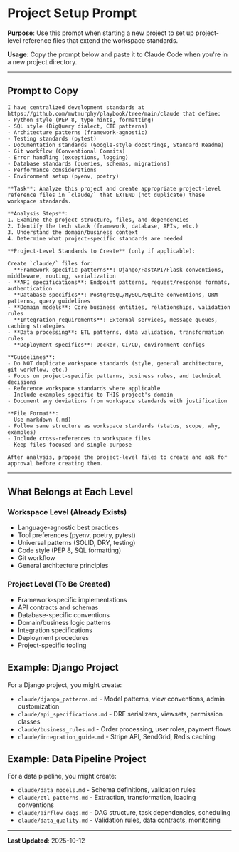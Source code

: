 # Project Setup Prompt

**Purpose**: Use this prompt when starting a new project to set up project-level reference files that extend the workspace standards.

**Usage**: Copy the prompt below and paste it to Claude Code when you're in a new project directory.

---

## Prompt to Copy

```
I have centralized development standards at https://github.com/mwtmurphy/playbook/tree/main/claude that define:
- Python style (PEP 8, type hints, formatting)
- SQL style (BigQuery dialect, CTE patterns)
- Architecture patterns (framework-agnostic)
- Testing standards (pytest)
- Documentation standards (Google-style docstrings, Standard Readme)
- Git workflow (Conventional Commits)
- Error handling (exceptions, logging)
- Database standards (queries, schemas, migrations)
- Performance considerations
- Environment setup (pyenv, poetry)

**Task**: Analyze this project and create appropriate project-level reference files in `claude/` that EXTEND (not duplicate) these workspace standards.

**Analysis Steps**:
1. Examine the project structure, files, and dependencies
2. Identify the tech stack (framework, database, APIs, etc.)
3. Understand the domain/business context
4. Determine what project-specific standards are needed

**Project-Level Standards to Create** (only if applicable):

Create `claude/` files for:
- **Framework-specific patterns**: Django/FastAPI/Flask conventions, middleware, routing, serialization
- **API specifications**: Endpoint patterns, request/response formats, authentication
- **Database specifics**: PostgreSQL/MySQL/SQLite conventions, ORM patterns, query guidelines
- **Domain models**: Core business entities, relationships, validation rules
- **Integration requirements**: External services, message queues, caching strategies
- **Data processing**: ETL patterns, data validation, transformation rules
- **Deployment specifics**: Docker, CI/CD, environment configs

**Guidelines**:
- Do NOT duplicate workspace standards (style, general architecture, git workflow, etc.)
- Focus on project-specific patterns, business rules, and technical decisions
- Reference workspace standards where applicable
- Include examples specific to THIS project's domain
- Document any deviations from workspace standards with justification

**File Format**:
- Use markdown (.md)
- Follow same structure as workspace standards (status, scope, why, examples)
- Include cross-references to workspace files
- Keep files focused and single-purpose

After analysis, propose the project-level files to create and ask for approval before creating them.
```

---

## What Belongs at Each Level

### Workspace Level (Already Exists)
- Language-agnostic best practices
- Tool preferences (pyenv, poetry, pytest)
- Universal patterns (SOLID, DRY, testing)
- Code style (PEP 8, SQL formatting)
- Git workflow
- General architecture principles

### Project Level (To Be Created)
- Framework-specific implementations
- API contracts and schemas
- Database-specific conventions
- Domain/business logic patterns
- Integration specifications
- Deployment procedures
- Project-specific tooling

## Example: Django Project

For a Django project, you might create:
- `claude/django_patterns.md` - Model patterns, view conventions, admin customization
- `claude/api_specifications.md` - DRF serializers, viewsets, permission classes
- `claude/business_rules.md` - Order processing, user roles, payment flows
- `claude/integration_guide.md` - Stripe API, SendGrid, Redis caching

## Example: Data Pipeline Project

For a data pipeline, you might create:
- `claude/data_models.md` - Schema definitions, validation rules
- `claude/etl_patterns.md` - Extraction, transformation, loading conventions
- `claude/airflow_dags.md` - DAG structure, task dependencies, scheduling
- `claude/data_quality.md` - Validation rules, data contracts, monitoring

---

**Last Updated**: 2025-10-12
